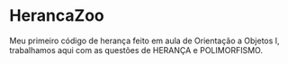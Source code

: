# HerancaZoo
Meu primeiro código de herança feito em aula de Orientação a Objetos I, trabalhamos aqui com as questões de HERANÇA e POLIMORFISMO.
